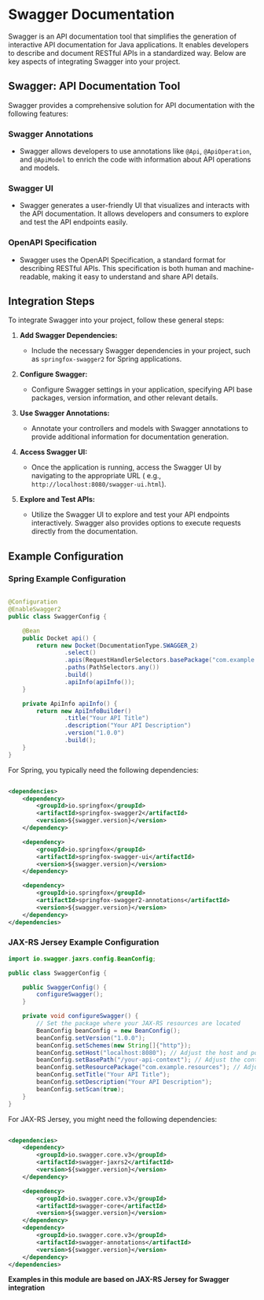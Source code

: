 # Swagger Documentation

Swagger is an API documentation tool that simplifies the generation of interactive API documentation for Java
applications. It enables developers to describe and document RESTful APIs in a standardized way. Below are key aspects
of integrating Swagger into your project.

## Swagger: API Documentation Tool

Swagger provides a comprehensive solution for API documentation with the following features:

### Swagger Annotations

- Swagger allows developers to use annotations like `@Api`, `@ApiOperation`, and `@ApiModel` to enrich the code with
  information about API operations and models.

### Swagger UI

- Swagger generates a user-friendly UI that visualizes and interacts with the API documentation. It allows developers
  and consumers to explore and test the API endpoints easily.

### OpenAPI Specification

- Swagger uses the OpenAPI Specification, a standard format for describing RESTful APIs. This specification is both
  human and machine-readable, making it easy to understand and share API details.

## Integration Steps

To integrate Swagger into your project, follow these general steps:

1. **Add Swagger Dependencies:**
    - Include the necessary Swagger dependencies in your project, such as `springfox-swagger2` for Spring applications.

2. **Configure Swagger:**
    - Configure Swagger settings in your application, specifying API base packages, version information, and other
      relevant details.

3. **Use Swagger Annotations:**
    - Annotate your controllers and models with Swagger annotations to provide additional information for documentation
      generation.

4. **Access Swagger UI:**
    - Once the application is running, access the Swagger UI by navigating to the appropriate URL (
      e.g., `http://localhost:8080/swagger-ui.html`).

5. **Explore and Test APIs:**
    - Utilize the Swagger UI to explore and test your API endpoints interactively. Swagger also provides options to
      execute requests directly from the documentation.

## Example Configuration

### Spring Example Configuration

```java

@Configuration
@EnableSwagger2
public class SwaggerConfig {

    @Bean
    public Docket api() {
        return new Docket(DocumentationType.SWAGGER_2)
                .select()
                .apis(RequestHandlerSelectors.basePackage("com.example.controller"))
                .paths(PathSelectors.any())
                .build()
                .apiInfo(apiInfo());
    }

    private ApiInfo apiInfo() {
        return new ApiInfoBuilder()
                .title("Your API Title")
                .description("Your API Description")
                .version("1.0.0")
                .build();
    }
}
```

For Spring, you typically need the following dependencies:

```xml

<dependencies>
    <dependency>
        <groupId>io.springfox</groupId>
        <artifactId>springfox-swagger2</artifactId>
        <version>${swagger.version}</version>
    </dependency>

    <dependency>
        <groupId>io.springfox</groupId>
        <artifactId>springfox-swagger-ui</artifactId>
        <version>${swagger.version}</version>
    </dependency>

    <dependency>
        <groupId>io.springfox</groupId>
        <artifactId>springfox-swagger2-annotations</artifactId>
        <version>${swagger.version}</version>
    </dependency>
</dependencies>
```

### JAX-RS Jersey Example Configuration

```java
import io.swagger.jaxrs.config.BeanConfig;

public class SwaggerConfig {

    public SwaggerConfig() {
        configureSwagger();
    }

    private void configureSwagger() {
        // Set the package where your JAX-RS resources are located
        BeanConfig beanConfig = new BeanConfig();
        beanConfig.setVersion("1.0.0");
        beanConfig.setSchemes(new String[]{"http"});
        beanConfig.setHost("localhost:8080"); // Adjust the host and port accordingly
        beanConfig.setBasePath("/your-api-context"); // Adjust the context path accordingly
        beanConfig.setResourcePackage("com.example.resources"); // Adjust the package accordingly
        beanConfig.setTitle("Your API Title");
        beanConfig.setDescription("Your API Description");
        beanConfig.setScan(true);
    }
}
```

For JAX-RS Jersey, you might need the following dependencies:

```xml

<dependencies>
    <dependency>
        <groupId>io.swagger.core.v3</groupId>
        <artifactId>swagger-jaxrs2</artifactId>
        <version>${swagger.version}</version>
    </dependency>

    <dependency>
        <groupId>io.swagger.core.v3</groupId>
        <artifactId>swagger-core</artifactId>
        <version>${swagger.version}</version>
    </dependency>
    <dependency>
        <groupId>io.swagger.core.v3</groupId>
        <artifactId>swagger-annotations</artifactId>
        <version>${swagger.version}</version>
    </dependency>
</dependencies>
```

**Examples in this module are based on JAX-RS Jersey for Swagger integration**